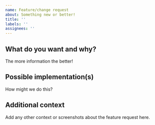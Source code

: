 ```yaml
---
name: Feature/change request
about: Something new or better!
title: ''
labels: ''
assignees: ''
---
```


## What do you want and why?

The more information the better!

## Possible implementation(s)

How might we do this?

## Additional context

Add any other context or screenshots about the feature request here.
